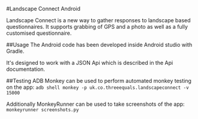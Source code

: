 #Landscape Connect Android

Landscape Connect is a new way to gather responses to landscape based questionnaires. It supports grabbing of GPS and a photo as well as a fully customised questionnaire.

##Usage
The Android code has been developed inside Android studio with Gradle. 

It's designed to work with a JSON Api which is described in the Api documentation.

##Testing
ADB Monkey can be used to perform automated monkey testing on the app:
 `adb shell monkey -p uk.co.threeequals.landscapeconnect -v 15000`
 
 
Additionally MonkeyRunner can be used to take screenshots of the app:
`monkeyrunner screenshots.py `
